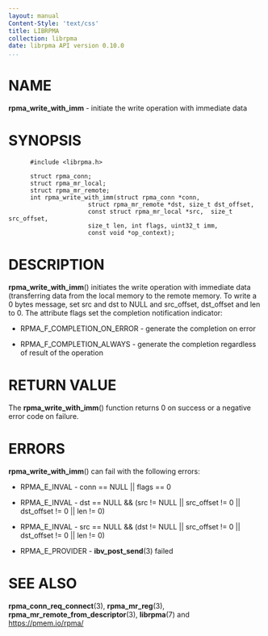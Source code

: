 ```yaml
---
layout: manual
Content-Style: 'text/css'
title: LIBRPMA
collection: librpma
date: librpma API version 0.10.0
...
```


[comment]: <> (SPDX-License-Identifier: BSD-3-Clause)
[comment]: <> (Copyright 2020-2022, Intel Corporation)

NAME
====

**rpma\_write\_with\_imm** - initiate the write operation with immediate
data

SYNOPSIS
========

          #include <librpma.h>

          struct rpma_conn;
          struct rpma_mr_local;
          struct rpma_mr_remote;
          int rpma_write_with_imm(struct rpma_conn *conn,
                          struct rpma_mr_remote *dst, size_t dst_offset,
                          const struct rpma_mr_local *src,  size_t src_offset,
                          size_t len, int flags, uint32_t imm,
                          const void *op_context);

DESCRIPTION
===========

**rpma\_write\_with\_imm**() initiates the write operation with
immediate data (transferring data from the local memory to the remote
memory. To write a 0 bytes message, set src and dst to NULL and
src\_offset, dst\_offset and len to 0. The attribute flags set the
completion notification indicator:

-   RPMA\_F\_COMPLETION\_ON\_ERROR - generate the completion on error

-   RPMA\_F\_COMPLETION\_ALWAYS - generate the completion regardless of
    result of the operation

RETURN VALUE
============

The **rpma\_write\_with\_imm**() function returns 0 on success or a
negative error code on failure.

ERRORS
======

**rpma\_write\_with\_imm**() can fail with the following errors:

-   RPMA\_E\_INVAL - conn == NULL \|\| flags == 0

-   RPMA\_E\_INVAL - dst == NULL && (src != NULL \|\| src\_offset != 0
    \|\| dst\_offset != 0 \|\| len != 0)

-   RPMA\_E\_INVAL - src == NULL && (dst != NULL \|\| src\_offset != 0
    \|\| dst\_offset != 0 \|\| len != 0)

-   RPMA\_E\_PROVIDER - **ibv\_post\_send**(3) failed

SEE ALSO
========

**rpma\_conn\_req\_connect**(3), **rpma\_mr\_reg**(3),
**rpma\_mr\_remote\_from\_descriptor**(3), **librpma**(7) and
https://pmem.io/rpma/
